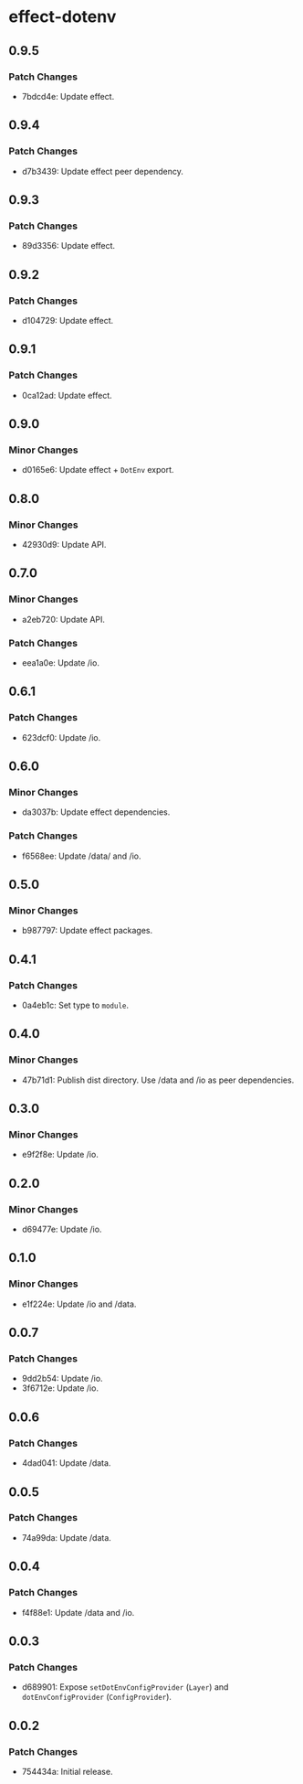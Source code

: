 # effect-dotenv

## 0.9.5

### Patch Changes

- 7bdcd4e: Update effect.

## 0.9.4

### Patch Changes

- d7b3439: Update effect peer dependency.

## 0.9.3

### Patch Changes

- 89d3356: Update effect.

## 0.9.2

### Patch Changes

- d104729: Update effect.

## 0.9.1

### Patch Changes

- 0ca12ad: Update effect.

## 0.9.0

### Minor Changes

- d0165e6: Update effect + `DotEnv` export.

## 0.8.0

### Minor Changes

- 42930d9: Update API.

## 0.7.0

### Minor Changes

- a2eb720: Update API.

### Patch Changes

- eea1a0e: Update /io.

## 0.6.1

### Patch Changes

- 623dcf0: Update /io.

## 0.6.0

### Minor Changes

- da3037b: Update effect dependencies.

### Patch Changes

- f6568ee: Update /data/ and /io.

## 0.5.0

### Minor Changes

- b987797: Update effect packages.

## 0.4.1

### Patch Changes

- 0a4eb1c: Set type to `module`.

## 0.4.0

### Minor Changes

- 47b71d1: Publish dist directory. Use /data and /io as peer dependencies.

## 0.3.0

### Minor Changes

- e9f2f8e: Update /io.

## 0.2.0

### Minor Changes

- d69477e: Update /io.

## 0.1.0

### Minor Changes

- e1f224e: Update /io and /data.

## 0.0.7

### Patch Changes

- 9dd2b54: Update /io.
- 3f6712e: Update /io.

## 0.0.6

### Patch Changes

- 4dad041: Update /data.

## 0.0.5

### Patch Changes

- 74a99da: Update /data.

## 0.0.4

### Patch Changes

- f4f88e1: Update /data and /io.

## 0.0.3

### Patch Changes

- d689901: Expose `setDotEnvConfigProvider` (`Layer`) and `dotEnvConfigProvider` (`ConfigProvider`).

## 0.0.2

### Patch Changes

- 754434a: Initial release.
